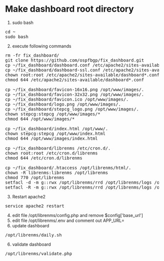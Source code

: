 # Make dashboard root directory
1. sudo bash
<pre>
cd ~
sudo bash
</pre>
2. execute following commands
<pre>
rm -fr fix_dashboard/
git clone https://github.com/ospfbgp/fix_dashboard.git
cp ~/fix_dashboard/dashboard.conf /etc/apache2/sites-available/.
cp ~/fix_dashboard/dashboard-ssl.conf /etc/apache2/sites-available/.
chown root:root /etc/apache2/sites-available/dashboard*.conf
chmod 644 /etc/apache2/sites-available/dashboard*.conf

cp ~/fix_dashboard/favicon-16x16.png /opt/www/images/.
cp ~/fix_dashboard/favicon-32x32.png /opt/www/images/.
cp ~/fix_dashboard/favicon.ico /opt/www/images/.
cp ~/fix_dashboard/logo.png /opt/www/images/.
cp ~/fix_dashboard/stepcg_logo.png /opt/www/images/.
chown stepcg:stepcg /opt/www/images/*
chmod 644 /opt/www/images/*

cp ~/fix_dashboard/index.html /opt/www/.
chown stepcg:stepcg /opt/www/index.html
chmod 644 /opt/www/images/index.html

cp ~/fix_dashboard/librenms /etc/cron.d/.
chown root:root /etc/cron.d/librenms
chmod 644 /etc/cron.d/librenms

cp ~/fix_dashboard/.htaccess /opt/librenms/html/.
chown -R librenms:librenms /opt/librenms
chmod 770 /opt/librenms
setfacl -d -m g::rwx /opt/librenms/rrd /opt/librenms/logs /opt/librenms/bootstrap/cache/ /opt/librenms/storage/
setfacl -R -m g::rwx /opt/librenms/rrd /opt/librenms/logs /opt/librenms/bootstrap/cache/ /opt/librenms/storage/
</pre>
3. Restart apache2
<pre>
service apache2 restart
</pre>
4. edit file /opt/librenms/config.php and remove $config['base_url']
5. edit file /opt/librenms/.env and comment out APP_URL= 
6. update dashboard
<pre>
/opt/librenms/daily.sh
</pre>
6. validate dashboard
<pre>
/opt/librenms/validate.php
</pre>
